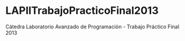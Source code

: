 LAPIITrabajoPracticoFinal2013
=============================

Cátedra Laboratorio Avanzado de Programación - Trabajo Práctico Final 2013
